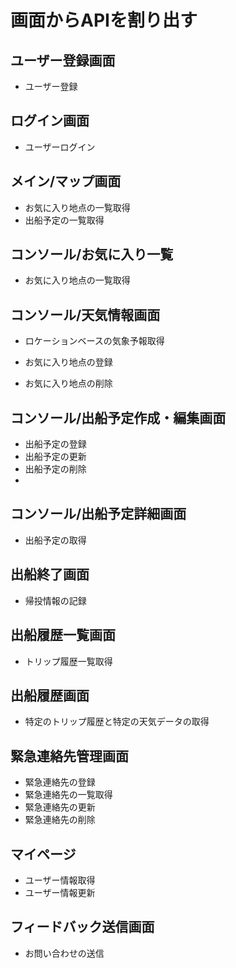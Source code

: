 # 画面からAPIを割り出す

## ユーザー登録画面
- ユーザー登録

## ログイン画面
- ユーザーログイン

## メイン/マップ画面
- お気に入り地点の一覧取得
- 出船予定の一覧取得

## コンソール/お気に入り一覧
- お気に入り地点の一覧取得

## コンソール/天気情報画面
- ロケーションベースの気象予報取得

- お気に入り地点の登録
- お気に入り地点の削除

## コンソール/出船予定作成・編集画面
- 出船予定の登録
- 出船予定の更新
- 出船予定の削除
- 
## コンソール/出船予定詳細画面
- 出船予定の取得

## 出船終了画面
- 帰投情報の記録

## 出船履歴一覧画面
- トリップ履歴一覧取得

##  出船履歴画面
- 特定のトリップ履歴と特定の天気データの取得

##  緊急連絡先管理画面
- 緊急連絡先の登録
- 緊急連絡先の一覧取得
- 緊急連絡先の更新
- 緊急連絡先の削除

##  マイページ
- ユーザー情報取得
- ユーザー情報更新

##  フィードバック送信画面
- お問い合わせの送信
